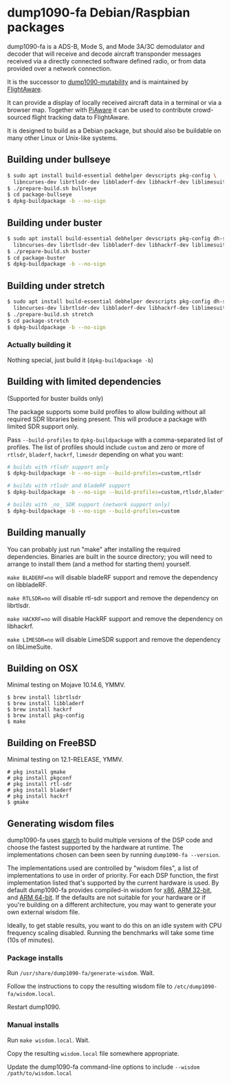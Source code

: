 # dump1090-fa Debian/Raspbian packages

dump1090-fa is a ADS-B, Mode S, and Mode 3A/3C demodulator and decoder that
will receive and decode aircraft transponder messages received via
a directly connected software defined radio, or from data provided over a
network connection.

It is the successor to
[dump1090-mutability](https://github.com/mutability/dump1090) and is
maintained by [FlightAware](http://flightaware.com/).

It can provide a display of locally received aircraft data in a terminal or
via a browser map. Together with [PiAware](http://flightaware.com/adsb/piaware)
it can be used to contribute crowd-sourced flight tracking data to FlightAware.

It is designed to build as a Debian package, but should also be buildable on
many other Linux or Unix-like systems.

## Building under bullseye

```bash
$ sudo apt install build-essential debhelper devscripts pkg-config \
  libncurses-dev librtlsdr-dev libbladerf-dev libhackrf-dev liblimesuite-dev
$ ./prepare-build.sh bullseye
$ cd package-bullseye
$ dpkg-buildpackage -b --no-sign
```

## Building under buster

```bash
$ sudo apt install build-essential debhelper devscripts pkg-config dh-systemd \
  libncurses-dev librtlsdr-dev libbladerf-dev libhackrf-dev liblimesuite-dev
$ ./prepare-build.sh buster
$ cd package-buster
$ dpkg-buildpackage -b --no-sign
```

## Building under stretch

```bash
$ sudo apt install build-essential debhelper devscripts pkg-config dh-systemd \
  libncurses-dev librtlsdr-dev libbladerf-dev libhackrf-dev liblimesuite-dev
$ ./prepare-build.sh stretch
$ cd package-stretch
$ dpkg-buildpackage -b --no-sign
```

### Actually building it

Nothing special, just build it (`dpkg-buildpackage -b`)

## Building with limited dependencies

(Supported for buster builds only)

The package supports some build profiles to allow building without all
required SDR libraries being present. This will produce a package with
limited SDR support only.

Pass `--build-profiles` to `dpkg-buildpackage` with a comma-separated list of
profiles. The list of profiles should include `custom` and zero or more of
`rtlsdr`, `bladerf`, `hackrf`, `limesdr` depending on what you want:

```bash
# builds with rtlsdr support only
$ dpkg-buildpackage -b --no-sign --build-profiles=custom,rtlsdr

# builds with rtlsdr and bladeRF support
$ dpkg-buildpackage -b --no-sign --build-profiles=custom,rtlsdr,bladerf

# builds with _no_ SDR support (network support only)
$ dpkg-buildpackage -b --no-sign --build-profiles=custom
```

## Building manually

You can probably just run "make" after installing the required dependencies.
Binaries are built in the source directory; you will need to arrange to
install them (and a method for starting them) yourself.

``make BLADERF=no`` will disable bladeRF support and remove the dependency on
libbladeRF.

``make RTLSDR=no`` will disable rtl-sdr support and remove the dependency on
librtlsdr.

``make HACKRF=no`` will disable HackRF support and remove the dependency on
libhackrf.

``make LIMESDR=no`` will disable LimeSDR support and remove the dependency on
libLimeSuite.

## Building on OSX

Minimal testing on Mojave 10.14.6, YMMV.

```
$ brew install librtlsdr
$ brew install libbladerf
$ brew install hackrf
$ brew install pkg-config
$ make
```

## Building on FreeBSD

Minimal testing on 12.1-RELEASE, YMMV.

```
# pkg install gmake
# pkg install pkgconf
# pkg install rtl-sdr
# pkg install bladerf
# pkg install hackrf
$ gmake
```

## Generating wisdom files

dump1090-fa uses [starch](https://github.com/flightaware/starch) to build
multiple versions of the DSP code and choose the fastest supported by the
hardware at runtime. The implementations chosen can been seen by running
`dump1090-fa --version`.

The implementations used are controlled by "wisdom files", a list of
implementations to use in order of priority. For each DSP function, the first
implementation listed that's supported by the current hardware is used.
By default dump1090-fa provides compiled-in wisdom for [x86](wisdom.x86),
[ARM 32-bit](wisdom.arm), and [ARM 64-bit](wisdom.aarch64). If the defaults
are not suitable for your hardware or if you're building on a different
architecture, you may want to generate your own external wisdom file.

Ideally, to get stable results, you want to do this on an idle system
with CPU frequency scaling disabled. Running the benchmarks will take
some time (10s of minutes).

### Package installs

Run `/usr/share/dump1090-fa/generate-wisdom`. Wait.

Follow the instructions to copy the resulting wisdom file to `/etc/dump1090-fa/wisdom.local`.

Restart dump1090.

### Manual installs

Run `make wisdom.local`. Wait.

Copy the resulting `wisdom.local` file somewhere appropriate.

Update the dump1090-fa command-line options to include `--wisdom /path/to/wisdom.local`

